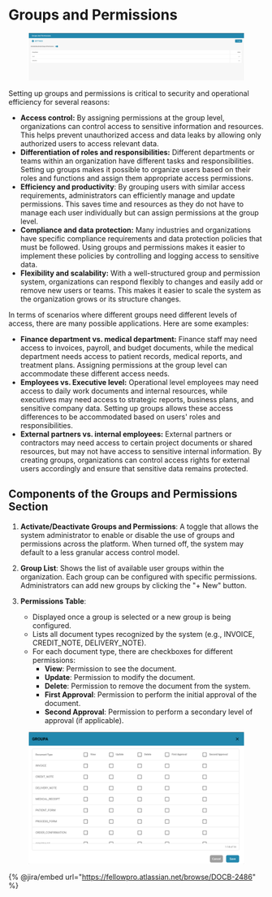 # Groups and Permissions



<figure><img src="../../../../.gitbook/assets/Bildschirmfoto 2024-05-08 um 08.26.22.png" alt=""><figcaption></figcaption></figure>

Setting up groups and permissions is critical to security and operational efficiency for several reasons:

* **Access control:** By assigning permissions at the group level, organizations can control access to sensitive information and resources. This helps prevent unauthorized access and data leaks by allowing only authorized users to access relevant data.
* **Differentiation of roles and responsibilities:** Different departments or teams within an organization have different tasks and responsibilities. Setting up groups makes it possible to organize users based on their roles and functions and assign them appropriate access permissions.
* **Efficiency and productivity**: By grouping users with similar access requirements, administrators can efficiently manage and update permissions. This saves time and resources as they do not have to manage each user individually but can assign permissions at the group level.
* **Compliance and data protection:** Many industries and organizations have specific compliance requirements and data protection policies that must be followed. Using groups and permissions makes it easier to implement these policies by controlling and logging access to sensitive data.
* **Flexibility and scalability:** With a well-structured group and permission system, organizations can respond flexibly to changes and easily add or remove new users or teams. This makes it easier to scale the system as the organization grows or its structure changes.

In terms of scenarios where different groups need different levels of access, there are many possible applications. Here are some examples:

* **Finance department vs. medical department:** Finance staff may need access to invoices, payroll, and budget documents, while the medical department needs access to patient records, medical reports, and treatment plans. Assigning permissions at the group level can accommodate these different access needs.
* **Employees vs. Executive level:** Operational level employees may need access to daily work documents and internal resources, while executives may need access to strategic reports, business plans, and sensitive company data. Setting up groups allows these access differences to be accommodated based on users' roles and responsibilities.
*   **External partners vs. internal employees:** External partners or contractors may need access to certain project documents or shared resources, but may not have access to sensitive internal information. By creating groups, organizations can control access rights for external users accordingly and ensure that sensitive data remains protected.



## Components of the Groups and Permissions Section

1. **Activate/Deactivate Groups and Permissions**: A toggle that allows the system administrator to enable or disable the use of groups and permissions across the platform. When turned off, the system may default to a less granular access control model.
2. **Group List**: Shows the list of available user groups within the organization. Each group can be configured with specific permissions. Administrators can add new groups by clicking the "+ New" button.
3.  **Permissions Table**:

    * Displayed once a group is selected or a new group is being configured.
    * Lists all document types recognized by the system (e.g., INVOICE, CREDIT\_NOTE, DELIVERY\_NOTE).
    * For each document type, there are checkboxes for different permissions:
      * **View**: Permission to see the document.
      * **Update**: Permission to modify the document.
      * **Delete**: Permission to remove the document from the system.
      * **First Approval**: Permission to perform the initial approval of the document.
      * **Second Approval**: Permission to perform a secondary level of approval (if applicable).



<figure><img src="../../../../.gitbook/assets/Bildschirmfoto 2024-05-08 um 08.26.33.png" alt=""><figcaption></figcaption></figure>

{% @jira/embed url="https://fellowpro.atlassian.net/browse/DOCB-2486" %}
